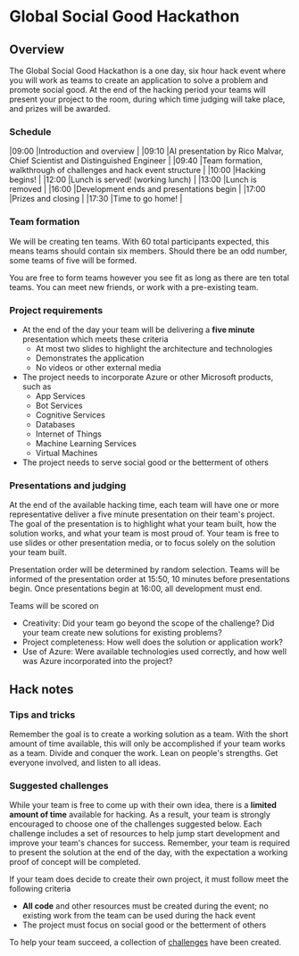 # Global Social Good Hackathon

## Overview

The Global Social Good Hackathon is a one day, six hour hack event where you will work as teams to create an application to solve a problem and promote social good. At the end of the hacking period your teams will present your project to the room, during which time judging will take place, and prizes will be awarded.

### Schedule

|09:00 |Introduction and overview                                                  |
|09:10 |AI presentation by Rico Malvar, Chief Scientist and Distinguished Engineer |
|09:40 |Team formation, walkthrough of challenges and hack event structure         |
|10:00 |Hacking begins!                                                            |
|12:00 |Lunch is served! (working lunch)                                           |
|13:00 |Lunch is removed                                                           |
|16:00 |Development ends and presentations begin                                   |
|17:00 |Prizes and closing                                                         |
|17:30 |Time to go home!                                                           |

### Team formation

We will be creating ten teams. With 60 total participants expected, this means teams should contain six members. Should there be an odd number, some teams of five will be formed.

You are free to form teams however you see fit as long as there are ten total teams. You can meet new friends, or work with a pre-existing team.

### Project requirements

- At the end of the day your team will be delivering a **five minute** presentation which meets these criteria
  - At most two slides to highlight the architecture and technologies
  - Demonstrates the application
  - No videos or other external media
- The project needs to incorporate Azure or other Microsoft products, such as
  - App Services
  - Bot Services
  - Cognitive Services
  - Databases
  - Internet of Things
  - Machine Learning Services
  - Virtual Machines
- The project needs to serve social good or the betterment of others

### Presentations and judging

At the end of the available hacking time, each team will have one or more representative deliver a five minute presentation on their team's project. The goal of the presentation is to highlight what your team built, how the solution works, and what your team is most proud of. Your team is free to use slides or other presentation media, or to focus solely on the solution your team built.

Presentation order will be determined by random selection. Teams will be informed of the presentation order at 15:50, 10 minutes before presentations begin. Once presentations begin at 16:00, all development must end.

Teams will be scored on

- Creativity: Did your team go beyond the scope of the challenge? Did your team create new solutions for existing problems?
- Project completeness: How well does the solution or application work?
- Use of Azure: Were available technologies used correctly, and how well was Azure incorporated into the project?

## Hack notes

### Tips and tricks

Remember the goal is to create a working solution as a team. With the short amount of time available, this will only be accomplished if your team works as a team. Divide and conquer the work. Lean on people's strengths. Get everyone involved, and listen to all ideas.

### Suggested challenges

While your team is free to come up with their own idea, there is a **limited amount of time** available for hacking. As a result, your team is strongly encouraged to choose one of the challenges suggested below. Each challenge includes a set of resources to help jump start development and improve your team's chances for success. Remember, your team is required to present the solution at the end of the day, with the expectation a working proof of concept will be completed.

If your team does decide to create their own project, it must follow meet the following criteria

- **All code** and other resources must be created during the event; no existing work from the team can be used during the hack event
- The project must focus on social good or the betterment of others

To help your team succeed, a collection of [challenges](./challenges.md) have been created.
